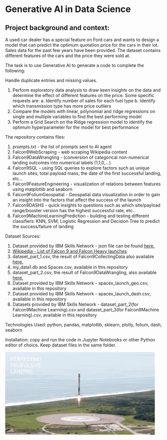 # Generative AI in Data Science

## Project background and context:
A used car dealer has a special feature on Ford cars and wants to design a model that can predict the optimum quotation price for the cars in their lot. Sales data for the past few years have been provided. The dataset contains different features of the cars and the price they were sold at.

The task is to use Generative AI to generate a code to complete the following:

Handle duplicate entries and missing values. 
1. Perform exploratory data analysis to draw keen insights on the data and determine the effect of different features on the price. Some specific requests     are:
    a. Identify number of sales for each fuel type
    b. Identify which transmission type has more price outliers
2. Compare the models with linear, polynomial and ridge regressions on single and multiple variables to find the best performing model
3. Perform a Grid Search on the Ridge regression model to identify the optimum hyperparameter for the model for best performance

The repository contains files:
  1. prompts.txt -  the list of prompts sent to AI agent 
  2. Falcon9WebScraping - web scraping Wikipedia content
  3. Falcon9DataWrangling - (conversion of categorical non-numerical landing outcomes into numerical labels (1,1,0,…)
  4. Falcon9SQL - using SQL queries to explore factors such as unique launch sites, total payload mass, the date of the first successful landing, etc... 
  5. Falcon9FeatureEngineering - visualization of relations between features using matplotlib and seaborn
  6. Falcon9FoliumGeospatial - Geospatial data visualization in order to gain an insight into the factors that affect the success of the launch
  7. Falcon9DASHS - quick insights to questions such as which site/payload range/booster version has the highest successful rate, etc..
  8. Falcon9MachineLearningPrediction - building and testing different classifiers: KNN, SVM, Logistic Regression and Decision Tree to predict the success/failure of landing 
     
Dataset Sources: 
  1. Dataset provided by IBM Skills Network - json file can be found [here.](https://cf-courses-data.s3.us.cloud-object-storage.appdomain.cloud/IBM-DS0321EN-SkillsNetwork/datasets/API_call_spacex_api.json)
  2. [Wikipedia - List of Falcon 9 and Falcon Heavy launches](https://en.wikipedia.org/w/index.php?title=List_of_Falcon_9_and_Falcon_Heavy_launches&oldid=1027686922)
  3. dataset_part_1.csv, the result of Falcon9CollectingData also available [here.](https://cf-courses-data.s3.us.cloud-object-storage.appdomain.cloud/IBM-DS0321EN-SkillsNetwork/datasets/dataset_part_1.csv)
  4. my_data1.db and Spacex.csv, available in this repository
  5. dataset_part_2.csv, the result of Falcon9DataWrangling, also available [here.](https://cf-courses-data.s3.us.cloud-object-storage.appdomain.cloud/IBM-DS0321EN-SkillsNetwork/datasets/dataset_part_2.csv)
  6. Dataset provided by IBM Skills Network - spacex_launch_geo.csv, available in this repository
  7. Dataset provided by IBM Skills Network - spacex_launch_dash.csv, available in this repository
  8. Datasets provided by IBM Skills Network - dataset_part_2(for Falcon9Machine Learning).csv and dataset_part_3(for Falcon9Machine Learning).csv, available in this repository

Technologies Used: python, pandas, matplotlib, sklearn, plotly, folium, dash, seaborn

Installation: copy and run the code in Jupyter Notebooks or other Python editor of choice. Keep dataset files in the same folder.

![First_stage_landing](https://github.com/natvnu/SpaceX-Landing-Success-Project/blob/main/landing_1.gif?raw=true)



